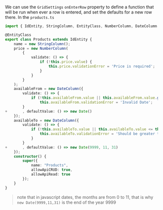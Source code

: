 We can use the `GridSettings` `onEnterRow` property to define a function that will be run when ever a row is entered, and set the defaults for a new row there.
In the `products.ts`
```ts
import { IdEntity, StringColumn, EntityClass, NumberColumn, DateColumn } from '@remult/core';

@EntityClass
export class Products extends IdEntity {
    name = new StringColumn();
    price = new NumberColumn(
        {
            validate: () => {
                if (!this.price.value) {
                    this.price.validationError = 'Price is required';
                }
            }
        }
    );
    availableFrom = new DateColumn({
        validate: () => {
            if (!this.availableFrom.value || this.availableFrom.value.getFullYear() < 1990)
                this.availableFrom.validationError = 'Invalid Date';
        }
+       , defaultValue: () => new Date()
    });
    availableTo = new DateColumn({
        validate: () => {
            if (!this.availableTo.value || this.availableTo.value <= this.availableFrom.value) {
                this.availableTo.validationError = 'Should be greater than ' + this.availableFrom.defs.caption;
            }
        }
+       , defaultValue: () => new Date(9999, 11, 31)
    });
    constructor() {
        super({
            name: "Products",
            allowApiCRUD: true,
            allowApiRead: true
        });
    }
} 
```
> note that in javascript dates, the months are from 0 to 11, that is why `new Date(9999,11,31)` is the end of the year 9999

